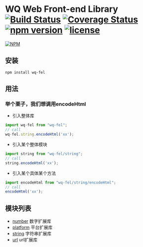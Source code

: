 # WQ Web Front-end Library [![Build Status](https://travis-ci.org/wuqiang1985/wq-fel.svg?branch=master)](https://travis-ci.org/wuqiang1985/wq-fel) [![Coverage Status](https://coveralls.io/repos/github/wuqiang1985/wq-fel/badge.svg?branch=master)](https://coveralls.io/github/wuqiang1985/wq-fel?branch=master) [![npm version](https://img.shields.io/npm/v/wq-fel.svg?style=flat)](https://www.npmjs.com/package/wq-fel) [![license](https://img.shields.io/github/license/wuqiang1985/wq-fel.svg)]()
[![NPM](https://nodei.co/npm/wq-fel.png)](https://nodei.co/npm/wq-fel/)

## 安装
```
npm install wq-fel
```

## 用法
### 举个栗子，我们想调用encodeHtml
* 引入整体库
```javascript
import wq-fel from "wq-fel";
// call
wq-fel.string.encodeHtml('xx');
```
* 引入某个整体模块
```javascript
import string from "wq-fel/string";
// call
string.encodeHtml('xx');
```
* 引入某个具体某个方法
```javascript
import encodeHtml from "wq-fel/string/encodeHtml";
// call
encodeHtml('xx');
```

## 模块列表
* [number](src/number) 数字扩展库
* [platform](src/platform) 平台扩展库
* [string](src/string) 字符串扩展库
* [url](src/url) url扩展库



